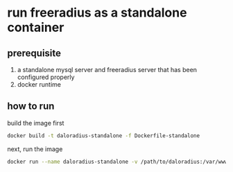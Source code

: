 # run freeradius as a standalone container

## prerequisite

1. a standalone mysql server and freeradius server that has been configured properly
2. docker runtime

## how to run

build the image first

```bash
docker build -t daloradius-standalone -f Dockerfile-standalone
```

next, run the image

```bash
docker run --name daloradius-standalone -v /path/to/daloradius:/var/www/html -v /path/to/daloradius.conf.php:/var/www/html/library/daloradius.conf.php -p 80:80 -d daloradius-standalone
```
